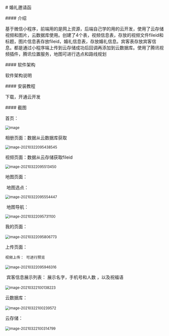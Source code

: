 \# 婚礼邀请函



\#### 介绍

基于微信小程序，前端用的是网上资源，后端自己学的用的云开发，使用了云存储视频和图片，云数据库使用。创建了4个表，视频信息表，存放的视频文件fileid和标题，图片信息表存放fileid，婚礼信息表，存放婚礼信息。宾客表存放宾客信息。都是通过小程序端上传到云存储成功后回调再添加到云数据库。使用了腾讯视频插件，腾讯位置服务，地图可进行选点和路线规划



\#### 软件架构

软件架构说明





\#### 安装教程



下载，开通云开发



\#### 截图

首页：



<img src="img\1.png" alt="image" style="zoom:80%;" />

相册页面：数据从云数据库获取

<img src="img\2.png" alt="image-20210322095438545" style="zoom:80%;" />

视频页面：数据从云存储获取fileid

<img src="img\3.png" alt="image-20210322095513450" style="zoom: 80%;" />

地图页面：

​	地图选点：

<img src="img\4.png" alt="image-20210322095554447" style="zoom: 80%;" />

​	地图导航：

<img src="img\5.png" alt="image-20210322095731100" style="zoom:80%;" />

我的页面：

​											<img src="img\6.png" alt="image-20210322095806773" style="zoom:80%;" />

上传页面：

  	视频上传： 可进行预览

​												<img src="img\7.png" alt="image-20210322095946316" style="zoom:80%;" />

​	宾客信息展示列表： 展示名字，手机号和人数 ，以及祝福语

​												<img src="img\8.png" alt="image-20210322100138223" style="zoom:80%;" />

云数据库：

​		<img src="img\9.png" alt="image-20210322100239572" style="zoom:80%;" />

云存储：

​		<img src="F:\aTypora笔记\婚礼邀请函小程序\img\10.png" alt="image-20210322100314799" style="zoom:80%;" />